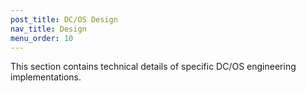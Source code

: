 ```yaml
---
post_title: DC/OS Design
nav_title: Design
menu_order: 10
---
```


This section contains technical details of specific DC/OS engineering implementations. 
